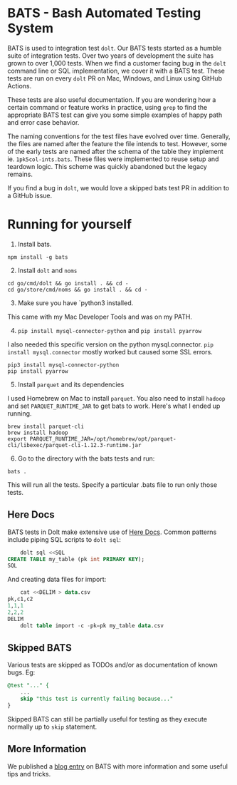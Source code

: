 # BATS - Bash Automated Testing System #

BATS is used to integration test `dolt`. Our BATS tests started as a humble suite of integration tests. Over two years
of development the suite has grown to over 1,000 tests. When we find a customer facing bug in the `dolt` command line or
SQL implementation, we cover it with a BATS test. These tests are run on every `dolt` PR on Mac, Windows, and Linux using
GitHub Actions. 

These tests are also useful documentation. If you are wondering how a certain command or feature works in practice,
using `grep` to find the appropriate BATS test can give you some simple examples of happy path and error case behavior.

The naming conventions for the test files have evolved over time. Generally, the files are named after the feature the
file intends to test. However, some of the early tests are named after the schema of the table they implement 
ie. `1pk5col-ints.bats`. These files were implemented to reuse setup and teardown logic. This scheme was quickly 
abandoned but the legacy remains.

If you find a bug in `dolt`, we would love a skipped bats test PR in addition to a GitHub issue.

# Running for yourself

1. Install bats. 
```
npm install -g bats
```
2. Install `dolt` and `noms`
```
cd go/cmd/dolt && go install . && cd -
cd go/store/cmd/noms && go install . && cd -
````

3. Make sure you have `python3 installed.

This came with my Mac Developer Tools and was on my PATH.

4. `pip install mysql-connector-python` and `pip install pyarrow`

I also needed this specific version on the python mysql.connector. `pip install mysql.connector` mostly worked but caused some SSL errors.

```
pip3 install mysql-connector-python
pip install pyarrow
```

5. Install `parquet` and its dependencies

I used Homebrew on Mac to install `parquet`. You also need to install `hadoop` and set `PARQUET_RUNTIME_JAR` to get bats to work. Here's what I ended up running.

```
brew install parquet-cli
brew install hadoop
export PARQUET_RUNTIME_JAR=/opt/homebrew/opt/parquet-cli/libexec/parquet-cli-1.12.3-runtime.jar
```

6. Go to the directory with the bats tests and run: 
```
bats . 
```
This will run all the tests. Specify a particular .bats file to run only those tests.

## Here Docs

BATS tests in Dolt make extensive use of [Here Docs](https://en.wikipedia.org/wiki/Here_document).
Common patterns include piping SQL scripts to `dolt sql`:  
```sql
    dolt sql <<SQL
CREATE TABLE my_table (pk int PRIMARY KEY);
SQL
```
And creating data files for import:
```sql
    cat <<DELIM > data.csv
pk,c1,c2
1,1,1
2,2,2
DELIM
    dolt table import -c -pk=pk my_table data.csv
```

## Skipped BATS

Various tests are skipped as TODOs and/or as documentation of known bugs. Eg: 
```sql
@test "..." {
    ...
    skip "this test is currently failing because..."
}
```
Skipped BATS can still be partially useful for testing as they execute normally up to `skip` statement.

## More Information

We published a [blog entry](https://www.dolthub.com/blog/2020-03-23-testing-dolt-bats/) on BATS with 
more information and some useful tips and tricks.
